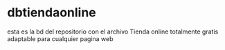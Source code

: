 # dbtiendaonline 
esta es la bd del repositorio con el archivo Tienda online totalmente gratis adaptable para cualquier pagina web
